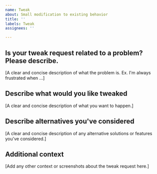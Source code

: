 ```yaml
---
name: Tweak
about: Small modification to existing behavior
title: ''
labels: Tweak
assignees: ''

---
```


<!-- IMPORTANT: PLEASE REPLACE OR DELETE (if not relevant) ANY TEXT IN BRACKETS [Like this] -->

## Is your tweak request related to a problem? Please describe.
[A clear and concise description of what the problem is. Ex. I'm always frustrated when ...]

## Describe what would you like tweaked
[A clear and concise description of what you want to happen.]

## Describe alternatives you've considered
[A clear and concise description of any alternative solutions or features you've considered.]

## Additional context
[Add any other context or screenshots about the tweak request here.]
